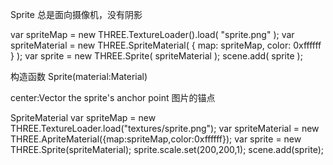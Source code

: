 Sprite 
总是面向摄像机，没有阴影

var spriteMap = new THREE.TextureLoader().load( "sprite.png" );
var spriteMaterial = new THREE.SpriteMaterial( { map: spriteMap, color: 0xffffff } );
var sprite = new THREE.Sprite( spriteMaterial );
scene.add( sprite );

构造函数
Sprite(material:Material)

center:Vector   the sprite's anchor point 图片的锚点




SpriteMaterial
var spriteMap = new THREE.TextureLoader.load("textures/sprite.png");
var spriteMaterial = new THREE.ApriteMaterial({map:spriteMap,color:0xffffff});
var sprite = new THREE.Sprite(spriteMaterial);
sprite.scale.set(200,200,1);
scene.add(sprite);
